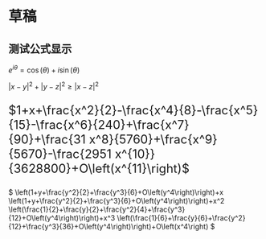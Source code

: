 # 草稿

## 测试公式显示

$e^{i \theta }=\cos (\theta )+i \sin (\theta )$

$| x-y| ^2+| y-z| ^2\geq | x-z| ^2$

<div style="font-size: 1.5rem">

$1+x+\frac{x^2}{2}-\frac{x^4}{8}-\frac{x^5}{15}-\frac{x^6}{240}+\frac{x^7}{90}+\frac{31 x^8}{5760}+\frac{x^9}{5670}-\frac{2951 x^{10}}{3628800}+O\left(x^{11}\right)$

</div>

$
\left(1+y+\frac{y^2}{2}+\frac{y^3}{6}+O\left(y^4\right)\right)+x \left(1+y+\frac{y^2}{2}+\frac{y^3}{6}+O\left(y^4\right)\right)+x^2 \left(\frac{1}{2}+\frac{y}{2}+\frac{y^2}{4}+\frac{y^3}{12}+O\left(y^4\right)\right)+x^3 \left(\frac{1}{6}+\frac{y}{6}+\frac{y^2}{12}+\frac{y^3}{36}+O\left(y^4\right)\right)+O\left(x^4\right)
$

